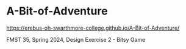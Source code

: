 # A-Bit-of-Adventure

https://erebus-oh-swarthmore-college.github.io/A-Bit-of-Adventure/

FMST 35, Spring 2024, Design Exercise 2 - Bitsy Game
